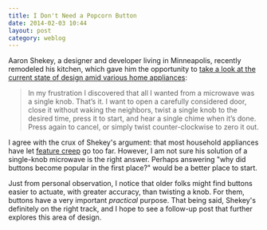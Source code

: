 ```yaml
---
title: I Don't Need a Popcorn Button
date: 2014-02-03 10:44
layout: post
category: weblog
---
```

Aaron Shekey, a designer and developer living in Minneapolis, recently remodeled his kitchen, which gave him the opportunity to [take a look at the current state of design amid various home appliances](http://www.aaronshekey.com/posts/the-hot-dog-button/):

> In my frustration I discovered that all I wanted from a microwave was a single knob. That’s it. I want to open a carefully considered door, close it without waking the neighbors, twist a single knob to the desired time, press it to start, and hear a single chime when it’s done. Press again to cancel, or simply twist counter-clockwise to zero it out.

I agree with the crux of Shekey's argument: that most household appliances have let [feature creep](http://en.wikipedia.org/wiki/Feature_creep) go too far. However, I am not sure his solution of a single-knob microwave is the right answer. Perhaps answering "why did buttons become popular in the first place?" would be a better place to start.

Just from personal observation, I notice that older folks might find buttons easier to actuate, with greater accuracy, than twisting a knob. For them, buttons have a very important _practical_ purpose. That being said, Shekey's definitely on the right track, and I hope to see a follow-up post that further explores this area of design.